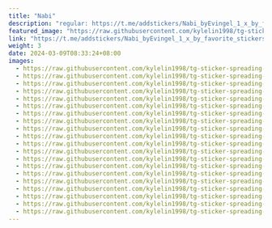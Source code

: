 ```yaml
---
title: "Nabi"
description: "regular: https://t.me/addstickers/Nabi_byEvingel_1_x_by_favorite_stickers_bot"
featured_image: "https://raw.githubusercontent.com/kylelin1998/tg-sticker-spreading-worldwide-images/main/img/ab70ff76-f1eb-46d1-a0f3-693fe62e3653.jpg"
link: "https://t.me/addstickers/Nabi_byEvingel_1_x_by_favorite_stickers_bot"
weight: 3
date: 2024-03-09T08:33:24+08:00
images:
  - https://raw.githubusercontent.com/kylelin1998/tg-sticker-spreading-worldwide-images/main/img/ab70ff76-f1eb-46d1-a0f3-693fe62e3653.jpg
  - https://raw.githubusercontent.com/kylelin1998/tg-sticker-spreading-worldwide-images/main/img/838a88b6-6af2-4dd7-bf78-6d89d2b370f4.jpg
  - https://raw.githubusercontent.com/kylelin1998/tg-sticker-spreading-worldwide-images/main/img/57963c14-19c1-4d20-8c7d-5d18643b03d8.jpg
  - https://raw.githubusercontent.com/kylelin1998/tg-sticker-spreading-worldwide-images/main/img/af0a27c5-f573-4ce6-be9e-d1e38b41d2a5.jpg
  - https://raw.githubusercontent.com/kylelin1998/tg-sticker-spreading-worldwide-images/main/img/5315e67a-d79f-4547-bb1e-21446fecce38.jpg
  - https://raw.githubusercontent.com/kylelin1998/tg-sticker-spreading-worldwide-images/main/img/58fbf2ca-cbf4-4d32-8108-507a6133ec61.jpg
  - https://raw.githubusercontent.com/kylelin1998/tg-sticker-spreading-worldwide-images/main/img/378dddb1-4400-48c7-bda2-9438e9faa7f4.jpg
  - https://raw.githubusercontent.com/kylelin1998/tg-sticker-spreading-worldwide-images/main/img/afcfd0be-8657-4ba2-b6bc-6f90c139031e.jpg
  - https://raw.githubusercontent.com/kylelin1998/tg-sticker-spreading-worldwide-images/main/img/bc26fc78-7180-457d-a082-23027107e344.jpg
  - https://raw.githubusercontent.com/kylelin1998/tg-sticker-spreading-worldwide-images/main/img/fdc967c9-6ec5-468b-a7f3-0ff36d4b9afb.jpg
  - https://raw.githubusercontent.com/kylelin1998/tg-sticker-spreading-worldwide-images/main/img/df10b471-a793-4e0a-ad94-1887d3a5b0a1.jpg
  - https://raw.githubusercontent.com/kylelin1998/tg-sticker-spreading-worldwide-images/main/img/9a427f35-3a49-4e96-ad28-729730aee530.jpg
  - https://raw.githubusercontent.com/kylelin1998/tg-sticker-spreading-worldwide-images/main/img/b5633dd5-c0bb-4952-b389-1c09d99f201e.jpg
  - https://raw.githubusercontent.com/kylelin1998/tg-sticker-spreading-worldwide-images/main/img/aed1028b-47db-45ed-9ade-ceba350e0411.jpg
  - https://raw.githubusercontent.com/kylelin1998/tg-sticker-spreading-worldwide-images/main/img/0f82e2c3-9006-4a71-b400-c7a4d60b3512.jpg
  - https://raw.githubusercontent.com/kylelin1998/tg-sticker-spreading-worldwide-images/main/img/ceef4807-e5d0-422b-915f-19825d8a12f9.jpg
  - https://raw.githubusercontent.com/kylelin1998/tg-sticker-spreading-worldwide-images/main/img/a04e4847-7b0b-4a08-866c-99a522a1cd2b.jpg
  - https://raw.githubusercontent.com/kylelin1998/tg-sticker-spreading-worldwide-images/main/img/3e05658d-82a4-4a0d-a8cc-590e2e9a4acc.jpg
  - https://raw.githubusercontent.com/kylelin1998/tg-sticker-spreading-worldwide-images/main/img/bcea22ca-f78d-46d0-84dd-928a92b39d9b.jpg
  - https://raw.githubusercontent.com/kylelin1998/tg-sticker-spreading-worldwide-images/main/img/776ac2bf-6e4c-4f4d-9689-fd22a691fb83.jpg
---
```

